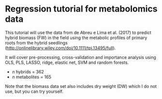 # Regression tutorial for metabolomics data

This tutorial will use the data from de Abreu e Lima et al. (2017) to predict hybrid biomass (FW) in the field using the metabolic profiles of primary roots from the hybrid seedlings (http://onlinelibrary.wiley.com/doi/10.1111/tpj.13495/full).

It will cover pre-processing, cross-validation and importance analysis using OLS, PLS, LASSO, ridge, elastic net, SVM and random forests.

- *n* hybrids = 362
- *n* metabolites = 165

Note that the biomass data set also includes dry weight (DW) which I do not use, but you can try yourself.
